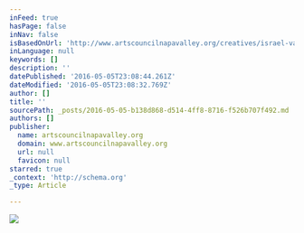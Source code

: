```yaml
---
inFeed: true
hasPage: false
inNav: false
isBasedOnUrl: 'http://www.artscouncilnapavalley.org/creatives/israel-valencia'
inLanguage: null
keywords: []
description: ''
datePublished: '2016-05-05T23:08:44.261Z'
dateModified: '2016-05-05T23:08:32.769Z'
author: []
title: ''
sourcePath: _posts/2016-05-05-b138d868-d514-4ff8-8716-f526b707f492.md
authors: []
publisher:
  name: artscouncilnapavalley.org
  domain: www.artscouncilnapavalley.org
  url: null
  favicon: null
starred: true
_context: 'http://schema.org'
_type: Article

---
```

![](https://artscouncilnapavalley.s3.amazonaws.com/artworks/photos/000/000/421/original/Valencia_Israel-vinesSERF-I8V-2.jpg?1460418893)